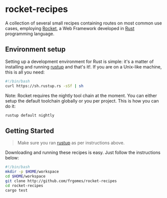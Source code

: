 rocket-recipes
====

A collection of several small recipes containing routes on most common use cases, employing [Rocket](http://rocket.rs), a Web Framework developed in [Rust](http://rust-lang.org) programming language.

Environment setup
----

Setting up a development environment for Rust is simple: it's a matter of installing and running [rustup](https://rustup.rs/) and that's it!. If you are on a Unix-like machine, this is all you need:

```bash
#!/bin/bash
curl https://sh.rustup.rs -sSf | sh
```

Note: Rocket requires the nightly tool chain at the moment.
You can either setup the default toolchain globally
or you per project. This is how you can do it:

```bash
rustup default nightly
```

Getting Started
----

> Make sure you ran [rustup](http://rustup.rs) as per instructions above.

Downloading and running these recipes is easy. Just follow the instructions below:

```bash
#!/bin/bash
mkdir -p $HOME/workspace
cd $HOME/workspace
git clone http://github.com/frgomes/rocket-recipes
cd rocket-recipes
cargo test
```
